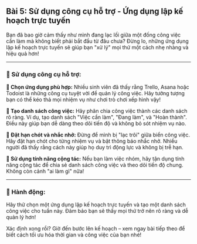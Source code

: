 ## Bài 5: Sử dụng công cụ hỗ trợ - Ứng dụng lập kế hoạch trực tuyến

Bạn đã bao giờ cảm thấy như mình đang lạc lối giữa một đống công việc cần làm mà không biết phải bắt đầu từ đâu chưa? Đừng lo, những ứng dụng lập kế hoạch trực tuyến sẽ giúp bạn "xử lý" mọi thứ một cách nhẹ nhàng và hiệu quả hơn!

---

### 📌 Sử dụng công cụ hỗ trợ:

**🔹 Chọn ứng dụng phù hợp:**
Nhiều sinh viên đã thấy rằng Trello, Asana hoặc Todoist là những công cụ tuyệt vời để quản lý công việc. Hãy tưởng tượng bạn có thể kéo thả mọi nhiệm vụ như chơi trò chơi xếp hình vậy!

**🔹 Tạo danh sách công việc:**
Hãy phân chia công việc thành các danh sách rõ ràng. Ví dụ, tạo danh sách "Việc cần làm", "Đang làm", và "Hoàn thành". Điều này giúp bạn dễ dàng theo dõi tiến độ và không bỏ sót nhiệm vụ nào.

**🔹 Đặt hạn chót và nhắc nhở:**
Đừng để mình bị "lạc trôi" giữa biển công việc. Hãy đặt hạn chót cho từng nhiệm vụ và bật thông báo nhắc nhở. Nhiều người đã thấy rằng cách này giúp họ duy trì động lực và không bị trễ hạn.

**🔹 Sử dụng tính năng cộng tác:**
Nếu bạn làm việc nhóm, hãy tận dụng tính năng cộng tác để chia sẻ danh sách công việc và theo dõi tiến độ chung. Không còn cảnh "ai làm gì" nữa!

---

### 🚀 Hành động:

Hãy thử chọn một ứng dụng lập kế hoạch trực tuyến và tạo một danh sách công việc cho tuần này. Đảm bảo bạn sẽ thấy mọi thứ trở nên rõ ràng và dễ quản lý hơn!

Xác định xong rồi? Giờ đến bước lên kế hoạch – xem ngay bài tiếp theo để biết cách tối ưu hóa thời gian và công việc của bạn nhé!